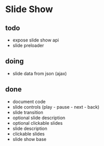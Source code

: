 # Slide Show

## todo

 - expose slide show api
 - slide preloader

## doing

 - slide data from json (ajax)

## done

 - document code
 - slide controls (play - pause - next - back)
 - slide transition
 - optional slide description
 - optional clickable slides
 - slide description
 - clickable slides
 - slide show base